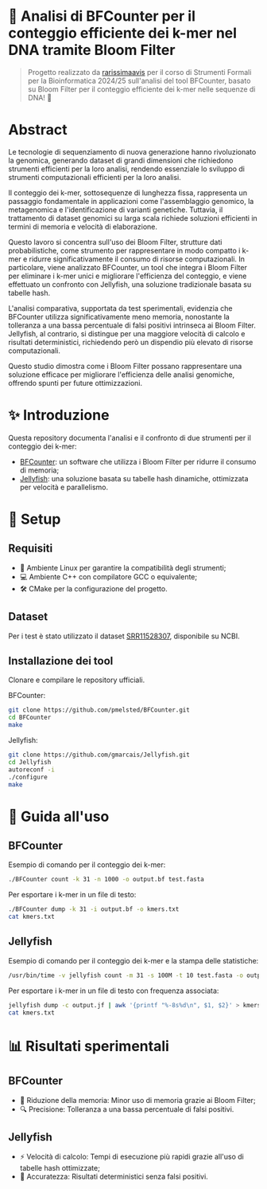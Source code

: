 # 🌷 Analisi di BFCounter per il conteggio efficiente dei k-mer nel DNA tramite Bloom Filter
> Progetto realizzato da [rarissimaavis](https://github.com/rarissimaavis) per il corso di Strumenti Formali per la Bioinformatica 2024/25 sull'analisi del tool BFCounter, basato su Bloom Filter per il conteggio efficiente dei k-mer nelle sequenze di DNA! 🧬

# Abstract
Le tecnologie di sequenziamento di nuova generazione hanno rivoluzionato la genomica, generando dataset di grandi dimensioni che richiedono strumenti efficienti per la loro analisi, rendendo essenziale lo sviluppo di strumenti computazionali efficienti per la loro analisi.

Il conteggio dei k-mer, sottosequenze di lunghezza fissa, rappresenta un passaggio fondamentale in applicazioni come l'assemblaggio genomico, la metagenomica e l'identificazione di varianti genetiche. Tuttavia, il trattamento di dataset genomici su larga scala richiede soluzioni efficienti in termini di memoria e velocità di elaborazione.

Questo lavoro si concentra sull'uso dei Bloom Filter, strutture dati probabilistiche, come strumento per rappresentare in modo compatto i k-mer e ridurre significativamente il consumo di risorse computazionali. In particolare, viene analizzato BFCounter, un tool che integra i Bloom Filter per eliminare i k-mer unici e migliorare l'efficienza del conteggio, e viene effettuato un confronto con Jellyfish, una soluzione tradizionale basata su tabelle hash.

L'analisi comparativa, supportata da test sperimentali, evidenzia che BFCounter utilizza significativamente meno memoria, nonostante la tolleranza a una bassa percentuale di falsi positivi intrinseca ai Bloom Filter. Jellyfish, al contrario, si distingue per una maggiore velocità di calcolo e risultati deterministici, richiedendo però un dispendio più elevato di risorse computazionali.

Questo studio dimostra come i Bloom Filter possano rappresentare una soluzione efficace per migliorare l'efficienza delle analisi genomiche, offrendo spunti per future ottimizzazioni.

# ✨ Introduzione
Questa repository documenta l'analisi e il confronto di due strumenti per il conteggio dei k-mer:

- [BFCounter](https://github.com/pmelsted/BFCounter): un software che utilizza i Bloom Filter per ridurre il consumo di memoria;
- [Jellyfish](https://github.com/gmarcais/Jellyfish/tree/master): una soluzione basata su tabelle hash dinamiche, ottimizzata per velocità e parallelismo.

# 🔧 Setup

## Requisiti
- 🐧 Ambiente Linux per garantire la compatibilità degli strumenti;
- 💻 Ambiente C++ con compilatore GCC o equivalente;
- 🛠️ CMake per la configurazione del progetto.

## Dataset
Per i test è stato utilizzato il dataset [SRR11528307](https://trace.ncbi.nlm.nih.gov/Traces/index.html?view=run_browser&acc=SRR11528307&display=download), disponibile su NCBI.

## Installazione dei tool
Clonare e compilare le repository ufficiali.

BFCounter:
```bash
git clone https://github.com/pmelsted/BFCounter.git
cd BFCounter
make
```

Jellyfish:
```bash
git clone https://github.com/gmarcais/Jellyfish.git
cd Jellyfish
autoreconf -i
./configure
make
```

# 🚀 Guida all'uso

## BFCounter

Esempio di comando per il conteggio dei k-mer:
```bash
./BFCounter count -k 31 -n 1000 -o output.bf test.fasta
```

Per esportare i k-mer in un file di testo:
```bash
./BFCounter dump -k 31 -i output.bf -o kmers.txt
cat kmers.txt
```

## Jellyfish

Esempio di comando per il conteggio dei k-mer e la stampa delle statistiche:
```bash
/usr/bin/time -v jellyfish count -m 31 -s 100M -t 10 test.fasta -o output.jf
```

Per esportare i k-mer in un file di testo con frequenza associata:
```bash
jellyfish dump -c output.jf | awk '{printf "%-8s%d\n", $1, $2}' > kmers.txt
cat kmers.txt
```

# 📊 Risultati sperimentali

## BFCounter

- 🧠 Riduzione della memoria: Minor uso di memoria grazie ai Bloom Filter;
- 🔍 Precisione: Tolleranza a una bassa percentuale di falsi positivi.

## Jellyfish

- ⚡ Velocità di calcolo: Tempi di esecuzione più rapidi grazie all'uso di tabelle hash ottimizzate;
- 🎯 Accuratezza: Risultati deterministici senza falsi positivi.
